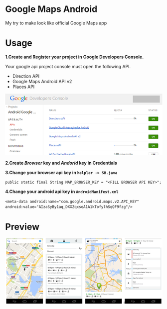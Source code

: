 Google Maps Android
===================

My try to make look like official Google Maps app


Usage
===================
**1.Create and Register your project in Google Developers Console.**


Your google api project console must open the following API.  
- Direction API  
- Google Maps Android API v2  
- Places API 

![](apiconsole.png)

  
**2.Create *Browser* key and *Andorid* key in Credentials**

  
**3.Change your browser api key in `helpler -> SH.java`**  

    public static final String MAP_BROWSER_KEY = "<FILL BROWSER API KEY>";
**4.Change your android api key in `AndroidManifest.xml`**
   
   `<meta-data
		android:name="com.google.android.maps.v2.API_KEY"                  
            android:value="AIzaSyBy1aq_DXXZqxseA1A1kTofylhSqQF9fzg"/>`


Preview
===================
![](preview.png)